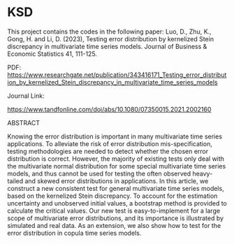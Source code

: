 # KSD
This project contains the codes in the following paper:
Luo, D., Zhu, K., Gong, H. and Li, D. (2023), Testing error distribution by kernelized Stein discrepancy in multivariate time series models. Journal of Business & Economic Statistics 41, 111-125.

PDF: 
https://www.researchgate.net/publication/343416171_Testing_error_distribution_by_kernelized_Stein_discrepancy_in_multivariate_time_series_models 

Journal Link: 

https://www.tandfonline.com/doi/abs/10.1080/07350015.2021.2002160

ABSTRACT

Knowing the error distribution is important in many multivariate time series applications. To alleviate the risk of error distribution mis-specification, testing methodologies are needed to detect whether the chosen error distribution is correct. However, the majority of existing tests only deal with the multivariate normal distribution for some special multivariate time series models, and thus cannot be used for testing the often observed heavy-tailed and skewed error distributions in applications. In this article, we construct a new consistent test for general multivariate time series models, based on the kernelized Stein discrepancy. To account for the estimation uncertainty and unobserved initial values, a bootstrap method is provided to calculate the critical values. Our new test is easy-to-implement for a large scope of multivariate error distributions, and its importance is illustrated by simulated and real data. As an extension, we also show how to test for the error distribution in copula time series models.
